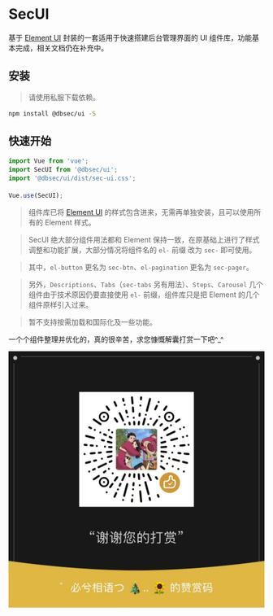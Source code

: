 SecUI
==========

基于 [Element UI](https://element.eleme.cn/#/zh-CN) 封装的一套适用于快速搭建后台管理界面的 UI 组件库，功能基本完成，相关文档仍在补充中。

安装
----------

> 请使用私服下载依赖。

```bash
npm install @dbsec/ui -S
```

快速开始
----------

```js
import Vue from 'vue';
import SecUI from '@dbsec/ui';
import '@dbsec/ui/dist/sec-ui.css';

Vue.use(SecUI);
```

> 组件库已将 [Element UI](https://element.eleme.cn/#/zh-CN) 的样式包含进来，无需再单独安装，且可以使用所有的 Element 样式。

> SecUI 绝大部分组件用法都和 Element 保持一致，在原基础上进行了样式调整和功能扩展，大部分情况将组件名的 `el-` 前缀 改为 `sec-` 即可使用。

> 其中，`el-button` 更名为 `sec-btn`、`el-pagination` 更名为 `sec-pager`。

> 另外，`Descriptions`、`Tabs`（`sec-tabs` 另有用法）、`Steps`、`Carousel` 几个组件由于技术原因仍要直接使用 `el-` 前缀，组件库只是把 Element 的几个组件原样引入过来。

> 暂不支持按需加载和国际化及一些功能。

一个个组件整理并优化的，真的很辛苦，求您慷慨解囊打赏一下吧^_^

![求打赏](./q.jpg)